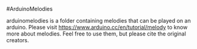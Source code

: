 #ArduinoMelodies

arduinomelodies is a folder containing melodies that can be played on an arduino. Please visit https://www.arduino.cc/en/tutorial/melody to know more about melodies. Feel free to use them, but please cite the original creators.
